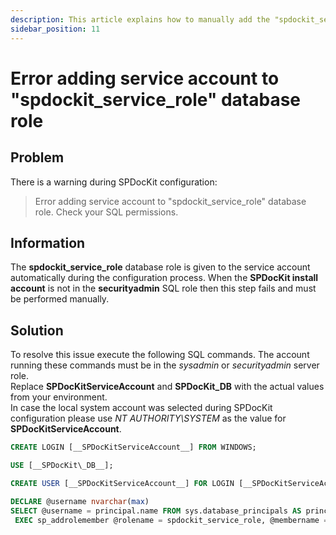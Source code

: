 ```yaml
---
description: This article explains how to manually add the "spdockit_service_role" database role to the SPDocKit service account.
sidebar_position: 11
---
```


# Error adding service account to "spdockit\_service\_role" database role

## Problem

There is a warning during SPDocKit configuration:

> Error adding service account to "spdockit\_service\_role" database role. Check your SQL permissions.

## Information

The **spdockit\_service\_role** database role is given to the service account automatically during the configuration process. When the **SPDocKit install account** is not in the **securityadmin** SQL role then this step fails and must be performed manually.

## Solution

To resolve this issue execute the following SQL commands. The account running these commands must be in the _sysadmin_ or _securityadmin_ server role.  
Replace **SPDocKitServiceAccount** and **SPDocKit\_DB** with the actual values from your environment.  
In case the local system account was selected during SPDocKit configuration please use _NT AUTHORITY\SYSTEM_ as the value for **SPDocKitServiceAccount**.

```sql
CREATE LOGIN [__SPDocKitServiceAccount__] FROM WINDOWS;

USE [__SPDocKit\_DB__];  

CREATE USER [__SPDocKitServiceAccount__] FOR LOGIN [__SPDocKitServiceAccount__] WITH DEFAULT_SCHEMA=[__SPDocKitServiceAccount__];

DECLARE @username nvarchar(max)  
SELECT @username = principal.name FROM sys.database_principals AS principal WHERE sid=SUSER_SID('__SPDocKitServiceAccount__')  
 EXEC sp_addrolemember @rolename = spdockit_service_role, @membername = @username
```

